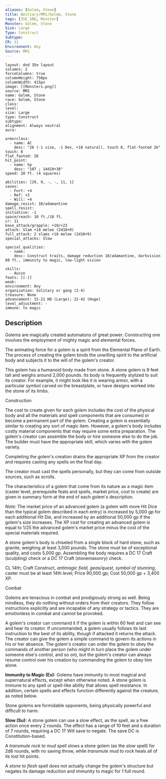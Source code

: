 ```yaml
---
aliases: [Golem, Stone]
title: Bestiary/MM1/Golem, Stone
tags: [35E_SRD, Monster]
Monster: Golem, Stone
Size: Large
Type: Construct
Subtype: 
CR: 11
Environnent: Any
Source: MM1
---
```


```statblock
layout: dnd 35e layout
columns: 2
forceColumns: true
columnHeight: 750px
columnWidth: 415px
image: [[Monsters.png]]
source: MM1
name: Golem, Stone
race: Golem, Stone
class: 
level: 
size: Large
type: Construct
subtype: 
alignment: Always neutral
aura: 

armorclass:
  - name: AC
    desc: "26 (-1 size, -1 Dex, +18 natural), touch 8, flat-footed 26"
touch: 8
flat_footed: 26
hit_point:
  - name: hp
    desc: "107 ; 14d10+30"
speed: 20 ft. (4 squares)

abilities: [29, 9, -, -, 11, 1]
saves:
  - Fort: +4
  - Ref: +3
  - Will: +4
damage_resist: 10/adamantine
spell_resist: 
initiative: -1
space/reach: 10 ft./10 ft.
cr: 11
base_attack/grapple: +10/+23
attack: Slam +18 melee (2d10+9)
full_attack: 2 slams +18 melee (2d10+9)
special_attacks: Slow

special_qualities:
  - name: 
    desc: Construct traits, damage reduction 10/adamantine, darkvision 60 ft., immunity to magic, low-light vision

skills:
  - Aucun
feats: [[-]]
weak: 
environment: Any
organization: Solitary or gang (2-4)
treasure: None
advancement: 15-21 HD (Large); 22-42 (Huge)
level_adjustment: -
immune: to magic
```

## Description

<p>Golems are magically created automatons of great power. Constructing one involves the employment of mighty magic and elemental forces.</p>
<p>The animating force for a golem is a spirit from the Elemental Plane of Earth. The process of creating the golem binds the unwilling spirit to the artificial body and subjects it to the will of the golem's creator.</p>
<p>This golem has a humanoid body made from stone. A stone golem is 9 feet tall and weighs around 2,000 pounds. Its body is frequently stylized to suit its creator. For example, it might look like it is wearing armor, with a particular symbol carved on the breastplate, or have designs worked into the stone of its limbs.</p>
<p>Construction</p>
<p>The cost to create given for each golem includes the cost of the physical body and all the materials and spell components that are consumed or become a permanent part of the golem. Creating a golem is essentially similar to creating any sort of magic item. However, a golem's body includes costly material components that may require some extra preparation. The golem's creator can assemble the body or hire someone else to do the job. The builder must have the appropriate skill, which varies with the golem variety.</p>
<p>Completing the golem's creation drains the appropriate XP from the creator and requires casting any spells on the final day.</p>
<p>The creator must cast the spells personally, but they can come from outside sources, such as scrolls.</p>
<p>The characteristics of a golem that come from its nature as a magic item (caster level, prerequisite feats and spells, market price, cost to create) are given in summary form at the end of each golem's description.</p>
<p>
            <i>Note:</i> The market price of an advanced golem (a golem with more Hit Dice than the typical golem described in each entry) is increased by 5,000 gp for each additional Hit Die, and increased by an additional 50,000 gp if the golem's size increases. The XP cost for creating an advanced golem is equal to 1/25 the advanced golem's market price minus the cost of the special materials required.</p>
<p>A stone golem's body is chiseled from a single block of hard stone, such as granite, weighing at least 3,000 pounds. The stone must be of exceptional quality, and costs 5,000 gp. Assembling the body requires a DC 17 Craft (sculpting) check or a DC 17 Craft (stonemasonry) check.</p>
<p>CL 14th; Craft Construct, <i>antimagic field, geas/quest, symbol of stunning</i>, caster must be at least 14th level<i>;</i> Price 90,000 gp; Cost 50,000 gp + 3,400 XP.</p>
<p>Combat</p>
<p>Golems are tenacious in combat and prodigiously strong as well. Being mindless, they do nothing without orders from their creators. They follow instructions explicitly and are incapable of any strategy or tactics. They are emotionless in combat and cannot be provoked.</p>
<p>A golem's creator can command it if the golem is within 60 feet and can see and hear its creator. If uncommanded, a golem usually follows its last instruction to the best of its ability, though if attacked it returns the attack. The creator can give the golem a simple command to govern its actions in his or her absence. The golem's creator can order the golem to obey the commands of another person (who might in turn place the golem under someone else's control, and so on), but the golem's creator can always resume control over his creation by commanding the golem to obey him alone.</p>
<p>
            <b>Immunity to Magic (Ex):</b> Golems have immunity to most magical and supernatural effects, except when otherwise noted. A stone golem is immune to any spell or spell-like ability that allows spell resistance. In addition, certain spells and effects function differently against the creature, as noted below.</p>
<p>Stone golems are formidable opponents, being physically powerful and difficult to harm.</p>
<p>
            <b>Slow (Su):</b> A stone golem can use a slow effect, as the spell, as a free action once every 2 rounds. The effect has a range of 10 feet and a duration of 7 rounds, requiring a DC 17 Will save to negate. The save DC is Constitution-based.</p>
<p>A <i>transmute rock to mud</i> spell slows a stone golem (as the <i>slow</i> spell) for 2d6 rounds, with no saving throw, while <i>transmute mud to rock</i> heals all of its lost hit points.</p>
<p>A <i>stone to flesh</i> spell does not actually change the golem's structure but negates its damage reduction and immunity to magic for 1 full round.</p>